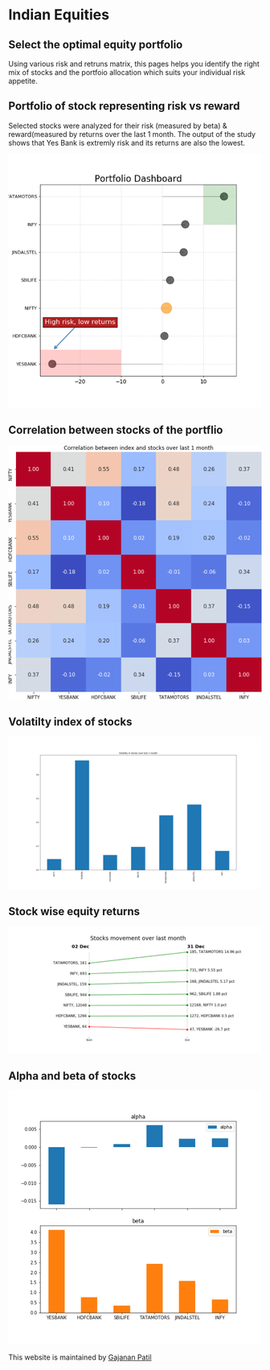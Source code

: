 # Indian Equities

## Select the optimal equity portfolio
Using various risk and retruns matrix, this pages helps you identify the right mix of stocks and the portfoio allocation which suits your individual risk appetite.

## Portfolio of stock representing risk vs reward

Selected stocks were analyzed for their risk (measured by beta) &  reward(measured by returns over the last 1 month. The output of the study shows that Yes Bank is extremly risk and its returns are also the lowest.

![Dashboard](https://github.com/bananapy/bananapy.github.io/raw/master/Dash.png)


## Correlation between stocks of the portflio

![Corr matrix](https://github.com/bananapy/bananapy.github.io/blob/master/result.png)


## Volatilty index of stocks

![Volatility index](https://github.com/bananapy/bananapy.github.io/blob/master/vix.png)

## Stock wise equity returns

![Returns](https://github.com/bananapy/bananapy.github.io/blob/master/pct%20change.png)

## Alpha and beta of stocks

![Aplha-beta](https://github.com/bananapy/bananapy.github.io/blob/master/beta.png)


This website is maintained by [Gajanan Patil](https://www.linkedin.com/in/patilgajanan/)

